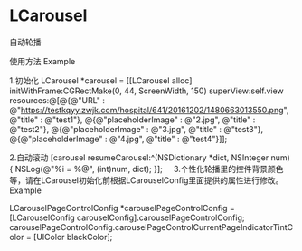 # LCarousel
自动轮播

使用方法 Example

1.初始化
LCarousel *carousel = [[LCarousel alloc] initWithFrame:CGRectMake(0, 44, ScreenWidth, 150) superView:self.view resources:@[@{@"URL" : @"https://testkqyy.zwjk.com/hospital/641/20161202/1480663013550.png", @"title" : @"test1"}, @{@"placeholderImage" : @"2.jpg", @"title" : @"test2"}, @{@"placeholderImage" : @"3.jpg", @"title" : @"test3"}, @{@"placeholderImage" : @"4.jpg", @"title" : @"test4"}]];

2.自动滚动
[carousel resumeCarousel:^(NSDictionary *dict, NSInteger num) {
        NSLog(@"%i = %@", (int)num, dict);
    }];
    
3.个性化轮播里的控件背景颜色等，请在LCarousel初始化前根据LCarouselConfig里面提供的属性进行修改。
Example

LCarouselPageControlConfig *carouselPageControlConfig = [LCarouselConfig carouselConfig].carouselPageControlConfig;
carouselPageControlConfig.carouselPageControlCurrentPageIndicatorTintColor = [UIColor blackColor];
